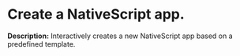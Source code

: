 # Create a NativeScript app.

**Description:** Interactively creates a new NativeScript app based on a predefined template.

